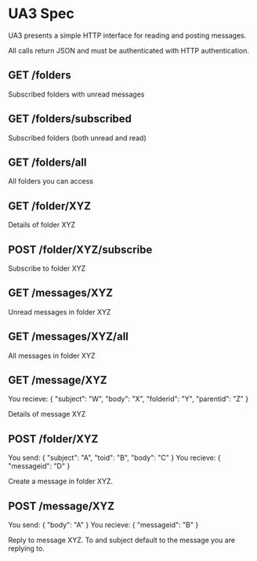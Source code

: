 UA3 Spec
========

UA3 presents a simple HTTP interface for reading and posting messages.

All calls return JSON and must be authenticated with HTTP authentication.

## GET /folders
Subscribed folders with unread messages

## GET /folders/subscribed
Subscribed folders (both unread and read)

## GET /folders/all
All folders you can access

## GET /folder/XYZ
Details of folder XYZ

## POST /folder/XYZ/subscribe
Subscribe to folder XYZ

## GET /messages/XYZ
Unread messages in folder XYZ

## GET /messages/XYZ/all
All messages in folder XYZ

## GET /message/XYZ
You recieve:
        { "subject": "W", "body": "X", "folderid": "Y", "parentid": "Z" }

Details of message XYZ

## POST /folder/XYZ
You send:
        { "subject": "A", "toid": "B", "body": "C" }
You recieve:
        { "messageid": "D" }

Create a message in folder XYZ.

## POST /message/XYZ
You send:
        { "body": "A" }
You recieve:
        { "messageid": "B" }

Reply to message XYZ. To and subject default to the message you are replying to.